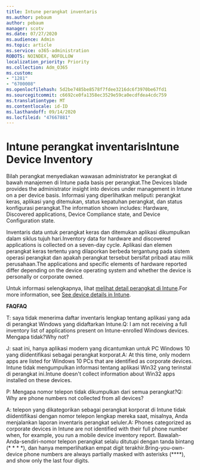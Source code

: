```yaml
---
title: Intune perangkat inventaris
ms.author: pebaum
author: pebaum
manager: scotv
ms.date: 07/27/2020
ms.audience: Admin
ms.topic: article
ms.service: o365-administration
ROBOTS: NOINDEX, NOFOLLOW
localization_priority: Priority
ms.collection: Adm_O365
ms.custom:
- "1281"
- "6700008"
ms.openlocfilehash: 5d2be7485be8578f7fdee3216dc6f3970be67fd1
ms.sourcegitcommit: c6692ce0fa1358ec3529e59ca0ecdfdea4cdc759
ms.translationtype: MT
ms.contentlocale: id-ID
ms.lasthandoff: 09/14/2020
ms.locfileid: "47667881"
---
```

# <a name="intune-device-inventory"></a><span data-ttu-id="71a4f-102">Intune perangkat inventaris</span><span class="sxs-lookup"><span data-stu-id="71a4f-102">Intune Device Inventory</span></span>

<span data-ttu-id="71a4f-103">Bilah perangkat menyediakan wawasan administrator ke perangkat di bawah manajemen di Intune pada basis per perangkat.</span><span class="sxs-lookup"><span data-stu-id="71a4f-103">The Devices blade provides the administrator insight into devices under management in Intune on a per device basis.</span></span> <span data-ttu-id="71a4f-104">Informasi yang diperlihatkan meliputi: perangkat keras, aplikasi yang ditemukan, status kepatuhan perangkat, dan status konfigurasi perangkat.</span><span class="sxs-lookup"><span data-stu-id="71a4f-104">The information shown includes: Hardware, Discovered applications, Device Compliance state, and Device Configuration state.</span></span>

<span data-ttu-id="71a4f-105">Inventaris data untuk perangkat keras dan ditemukan aplikasi dikumpulkan dalam siklus tujuh hari.</span><span class="sxs-lookup"><span data-stu-id="71a4f-105">Inventory data for hardware and discovered applications is collected on a seven-day cycle.</span></span> <span data-ttu-id="71a4f-106">Aplikasi dan elemen perangkat keras tertentu yang dilaporkan berbeda tergantung pada sistem operasi perangkat dan apakah perangkat tersebut bersifat pribadi atau milik perusahaan.</span><span class="sxs-lookup"><span data-stu-id="71a4f-106">The applications and specific elements of hardware reported differ depending on the device operating system and whether the device is personally or corporate owned.</span></span>

<span data-ttu-id="71a4f-107">Untuk informasi selengkapnya, lihat [melihat detail perangkat di Intune](https://docs.microsoft.com/intune/device-inventory).</span><span class="sxs-lookup"><span data-stu-id="71a4f-107">For more information, see [See device details in Intune](https://docs.microsoft.com/intune/device-inventory).</span></span>

<span data-ttu-id="71a4f-108">**FAQ**</span><span class="sxs-lookup"><span data-stu-id="71a4f-108">**FAQ**</span></span>

<span data-ttu-id="71a4f-109">T: saya tidak menerima daftar inventaris lengkap tentang aplikasi yang ada di perangkat Windows yang didaftarkan Intune.</span><span class="sxs-lookup"><span data-stu-id="71a4f-109">Q: I am not receiving a full inventory list of applications present on Intune-enrolled Windows devices.</span></span> <span data-ttu-id="71a4f-110">Mengapa tidak?</span><span class="sxs-lookup"><span data-stu-id="71a4f-110">Why not?</span></span>

<span data-ttu-id="71a4f-111">J: saat ini, hanya aplikasi modern yang dicantumkan untuk PC Windows 10 yang diidentifikasi sebagai perangkat korporat.</span><span class="sxs-lookup"><span data-stu-id="71a4f-111">A: At this time, only modern apps are listed for Windows 10 PCs that are identified as corporate devices.</span></span> <span data-ttu-id="71a4f-112">Intune tidak mengumpulkan informasi tentang aplikasi Win32 yang terinstal di perangkat ini.</span><span class="sxs-lookup"><span data-stu-id="71a4f-112">Intune doesn't collect information about Win32 apps installed on these devices.</span></span>

<span data-ttu-id="71a4f-113">P: Mengapa nomor telepon tidak dikumpulkan dari semua perangkat?</span><span class="sxs-lookup"><span data-stu-id="71a4f-113">Q: Why are phone numbers not collected from all devices?</span></span>

<span data-ttu-id="71a4f-114">A: telepon yang dikategorikan sebagai perangkat korporat di Intune tidak diidentifikasi dengan nomor telepon lengkap mereka saat, misalnya, Anda menjalankan laporan inventaris perangkat seluler.</span><span class="sxs-lookup"><span data-stu-id="71a4f-114">A: Phones categorized as corporate devices in Intune are not identified with their full phone number when, for example, you run a mobile device inventory report.</span></span> <span data-ttu-id="71a4f-115">Bawalah-Anda-sendiri-nomor telepon perangkat selalu ditutupi dengan tanda bintang (\* \* \* \*), dan hanya memperlihatkan empat digit terakhir.</span><span class="sxs-lookup"><span data-stu-id="71a4f-115">Bring-you-own-device phone numbers are always partially masked with asterisks (\*\*\*\*), and show only the last four digits.</span></span>
